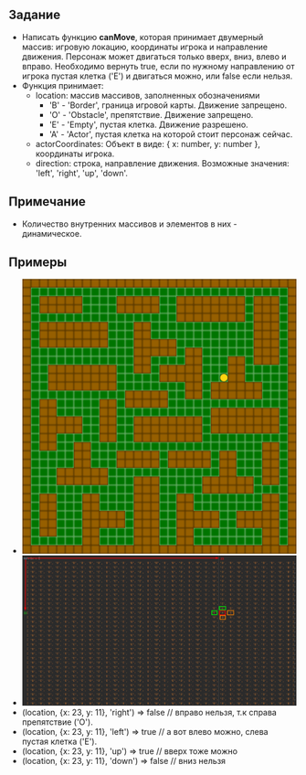 ## Задание
- Написать функцию <b>canMove</b>, которая принимает двумерный массив: игровую локацию, координаты игрока и направление движения. Персонаж может двигаться только вверх, вниз, влево и вправо. Необходимо вернуть true, если по нужному направлению от игрока пустая клетка ('E') и двигаться можно, или false если нельзя.
- Функция принимает:
  - location: массив массивов, заполненных обозначениями
    - 'B' - 'Border', граница игровой карты. Движение запрещено.
    - 'O' - 'Obstacle', препятствие. Движение запрещено.
    - 'E' - 'Empty', пустая клетка. Движение разрешено.
    - 'A' - 'Actor', пустая клетка на которой стоит персонаж сейчас.
  - actorCoordinates: Объект в виде: { x: number, y: number }, координаты игрока.
  - direction: строка, направление движения. Возможные значения: 'left', 'right', 'up', 'down'.

## Примечание
- Количество внутренних массивов и элементов в них - динамическое.

## Примеры
- ![карта](./assets/location.png)
- ![массив](./assets/array.png)
- (location, {x: 23, y: 11}, 'right') => false // вправо нельзя, т.к справа препятствие ('O').
- (location, {x: 23, y: 11}, 'left') => true // а вот влево можно, слева пустая клетка ('E').
- (location, {x: 23, y: 11}, 'up') => true // вверх тоже можно
- (location, {x: 23, y: 11}, 'down') => false // вниз нельзя
